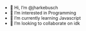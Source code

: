 - 👋 Hi, I’m @jharkebusch
- 👀 I’m interested in Programming  
- 🌱 I’m currently learning Javascript
- 💞️ I’m looking to collaborate on idk

<!---
jharkebusch/jharkebusch is a ✨ special ✨ repository because its `README.md` (this file) appears on your GitHub profile.
You can click the Preview link to take a look at your changes.
--->

